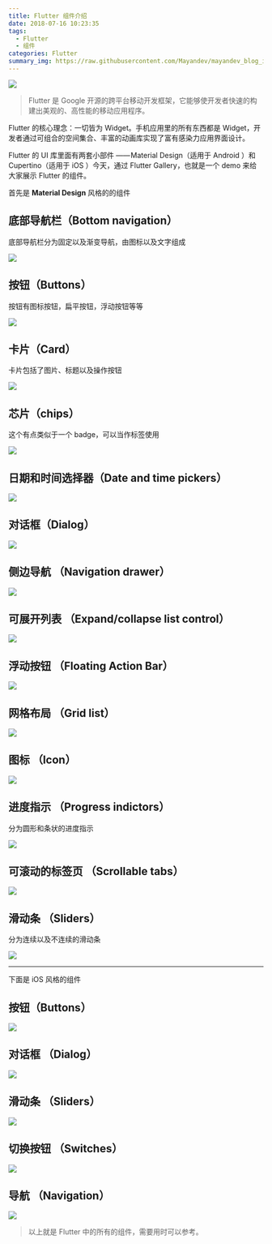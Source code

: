 ```yaml
---
title: Flutter 组件介绍
date: 2018-07-16 10:23:35
tags: 
  - Flutter
  - 组件
categories: Flutter
summary_img: https://raw.githubusercontent.com/Mayandev/mayandev_blog_image/master/blog/flutter-component-intro-0.jpeg
---
```


![](https://raw.githubusercontent.com/Mayandev/mayandev_blog_image/master/blog/flutter-component-intro-0.jpeg)


> Flutter 是 Google 开源的跨平台移动开发框架，它能够使开发者快速的构建出美观的、高性能的移动应用程序。

Flutter 的核心理念：一切皆为 Widget。手机应用里的所有东西都是 Widget，开发者通过可组合的空间集合、丰富的动画库实现了富有感染力应用界面设计。


Flutter 的 UI 库里面有两套小部件 —— Material Design（适用于 Android ）和 Cupertino（适用于 iOS ）今天，通过 Flutter Gallery，也就是一个 demo 来给大家展示 Flutter 的组件。

首先是 **Material Design** 风格的的组件

## 底部导航栏（Bottom navigation）

底部导航栏分为固定以及渐变导航，由图标以及文字组成

![](https://raw.githubusercontent.com/Mayandev/mayandev_blog_image/master/blog/flutter-component-intro-1.gif)


## 按钮（Buttons）
按钮有图标按钮，扁平按钮，浮动按钮等等

![](https://raw.githubusercontent.com/Mayandev/mayandev_blog_image/master/blog/flutter-component-intro-2.gif)

## 卡片（Card）
卡片包括了图片、标题以及操作按钮

![](https://raw.githubusercontent.com/Mayandev/mayandev_blog_image/master/blog/flutter-component-intro-3.gif)

## 芯片（chips）
这个有点类似于一个 badge，可以当作标签使用

![](https://raw.githubusercontent.com/Mayandev/mayandev_blog_image/master/blog/flutter-component-intro-4.gif)

## 日期和时间选择器（Date and time pickers）


![](https://raw.githubusercontent.com/Mayandev/mayandev_blog_image/master/blog/flutter-component-intro-5.gif)





## 对话框（Dialog）

![](https://raw.githubusercontent.com/Mayandev/mayandev_blog_image/master/blog/flutter-component-intro-6.gif)



## 侧边导航 （Navigation drawer）

![](https://raw.githubusercontent.com/Mayandev/mayandev_blog_image/master/blog/flutter-component-intro-7.gif)



## 可展开列表 （Expand/collapse list control）


![](https://raw.githubusercontent.com/Mayandev/mayandev_blog_image/master/blog/flutter-component-intro-8.gif)



## 浮动按钮 （Floating Action Bar）

![](https://raw.githubusercontent.com/Mayandev/mayandev_blog_image/master/blog/flutter-component-intro-9.gif)





## 网格布局 （Grid list）

![](https://raw.githubusercontent.com/Mayandev/mayandev_blog_image/master/blog/flutter-component-intro-20.jpeg)




## 图标 （Icon）
![](https://raw.githubusercontent.com/Mayandev/mayandev_blog_image/master/blog/flutter-component-intro-10.gif)



## 进度指示 （Progress indictors）
分为圆形和条状的进度指示

![](https://raw.githubusercontent.com/Mayandev/mayandev_blog_image/master/blog/flutter-component-intro-12.gif)



## 可滚动的标签页 （Scrollable tabs）

![](https://raw.githubusercontent.com/Mayandev/mayandev_blog_image/master/blog/flutter-component-intro-13.gif)




## 滑动条 （Sliders）
分为连续以及不连续的滑动条

![](https://raw.githubusercontent.com/Mayandev/mayandev_blog_image/master/blog/flutter-component-intro-14.gif)


---

下面是 iOS 风格的组件

## 按钮（Buttons）


![](https://raw.githubusercontent.com/Mayandev/mayandev_blog_image/master/blog/flutter-component-intro-15.gif)






## 对话框 （Dialog）


![](https://raw.githubusercontent.com/Mayandev/mayandev_blog_image/master/blog/flutter-component-intro-16.gif)


## 滑动条 （Sliders）


![](https://raw.githubusercontent.com/Mayandev/mayandev_blog_image/master/blog/flutter-component-intro-17.gif)


## 切换按钮 （Switches）



![](https://raw.githubusercontent.com/Mayandev/mayandev_blog_image/master/blog/flutter-component-intro-18.gif)


## 导航 （Navigation）


![](https://raw.githubusercontent.com/Mayandev/mayandev_blog_image/master/blog/flutter-component-intro-19.gif)


> 以上就是 Flutter 中的所有的组件，需要用时可以参考。

